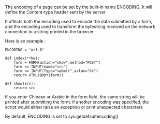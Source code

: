 The encoding of a page can be set by the built-in name ENCODING. It will define the Content-type header sent by the server

It affects both the encoding used to encode the data submitted by a form, and the encoding used to transform the bytestring received on the network connection to a string printed in the browser

Here is an example :
```
ENCODING = "utf-8"
 
def index(**kw):
    form = FORM(action="show",method="POST")
    form <= INPUT(name="src")
    form <= INPUT(Type="submit",value="Ok")
    return HTML(BODY(form))
 
def show(src):
    return src
```

If you enter Chinese or Arabic in the form field, the same string will be printed after submitting the form. If another encoding was specified, the script would either raise an exception or print unexpected characters

By default, ENCODING is set to sys.getdefaultencoding()